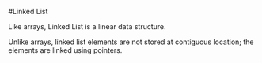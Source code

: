 #Linked List

Like arrays, Linked List is a linear data structure.

Unlike arrays, linked list elements are not stored at contiguous location; the elements are linked using pointers.
